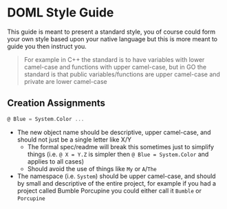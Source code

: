 # DOML Style Guide

This guide is meant to present a standard style, you of course could form your own style based upon your native language but this is more meant to guide you then instruct you.
> For example in C++ the standard is to have variables with lower camel-case and functions with upper camel-case, but in GO the standard is that public variables/functions are upper camel-case and private are lower camel-case

## Creation Assignments

```C
@ Blue = System.Color ...
```

- The new object name should be descriptive, upper camel-case, and should not just be a single letter like X/Y
  - The formal spec/readme will break this sometimes just to simplify things (i.e. `@ X = Y.Z` is simpler then `@ Blue = System.Color` and applies to all cases)
  - Should avoid the use of things like `My` or `A`/`The`
- The namespace (i.e. `System`) should be upper camel-case, and should by small and descriptive of the entire project, for example if you had a project called Bumble Porcupine you could either call it `Bumble` or `Porcupine`